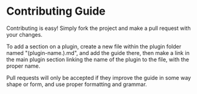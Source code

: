 # Contributing Guide

Contributing is easy! Simply fork the project and make a pull request with your changes. 

To add a section on a plugin, create a new file within the plugin folder named "(plugin-name.).md", and add the guide there, then make a link in the main plugin section linking the name of the plugin to the file, with the proper name. 

Pull requests will only be accepted if they improve the guide in some way shape or form, and use proper formatting and grammar. 

